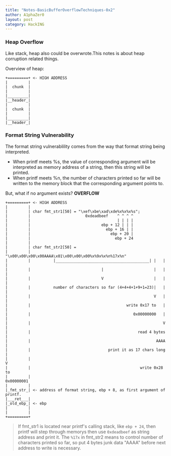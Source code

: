 ```yaml
---
title: "Notes-BasicBufferOverflowTechniques-0x2"
author: A1phaZer0
layout: post
category: HackING
---
```

### Heap Overflow
Like stack, heap also could be overwrote.This notes is about heap corruption related things.  
<!--more-->
Overview of heap:
```
+=========+ <- HIGH ADDRESS
|         |
|  chunk  |
|         |
|_________|
|__header_|
|         |
|  chunk  |
|         |
|_________|
|__header_|
```
### Format String Vulnerability
The format string vulnerablility comes from the way that format string being interpreted.  
- When printf meets %s, the value of corresponding argument will be interpreted as memory address of a string, then this string will be printed.  
- When printf meets %n, the number of characters printed so far will be written to the memory block that the corresponding argument points to.

But, what if no argument exists?   **OVERFLOW**

```
+=========+ <- HIGH ADDRESS
|         |
|         | char fmt_str1[50] = "\xef\xbe\xad\xde%x%x%x%s";
|         |                        0xdeadbeef    ^ ^ ^ ^ 
|         |                                      | | | |
|         |                               ebp + 12 | | |
|         |                                 ebp + 16 | |
|         |                                   ebp + 20 |
|         |                                     ebp + 24
|         |
|         | char fmt_str2[50] = 
|         |         "\x00\x00\x00\x00AAAA\x01\x00\x00\x00%x%9x%x%n%17x%n"
|         |          |_________________________________________| |   | |
|         |                               |                      |   | |
|         |                               V                      |   | |
|         |          number of characters so far (4+4+4+1+9+1=23)|   | |
|         |                                                      V   | |
|         |                                          write 0x17 to   | |
|         |                                             0x00000000   | |
|         |                                                          V |
|         |                                               read 4 bytes |
|         |                                                       AAAA |
|         |                                  print it as 17 chars long |
|         |                                                            V
|         |                                                write 0x28 to
|         |                                                   0x00000001
|         |
|_fmt_str_| <- address of format string, ebp + 8, as first argument of printf.
|___ret___|
|_old_ebp_| <- ebp
|         |
|         |
+=========+
```
> If fmt_str1 is located near printf's calling stack, like `ebp + 24`, then printf will step through memorys then use `0xdeadbeef` as string address and print it.
> The `%17x` in fmt_str2 means to control number of characters printed so far, so put 4 bytes junk data "AAAA" before next address to write is necessary.
